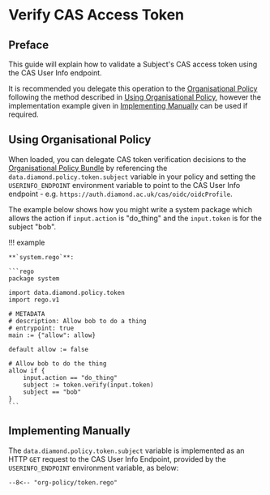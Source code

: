 # Verify CAS Access Token

## Preface

This guide will explain how to validate a Subject's CAS access token using the CAS User Info endpoint.

It is recommended you delegate this operation to the [Organisational Policy](../references/organisational-policy.md) following the method described in [Using Organisational Policy](#using-organisational-policy), however the implementation example given in [Implementing Manually](#implementing-manually) can be used if required.

## Using Organisational Policy

When loaded, you can delegate CAS token verification decisions to the [Organisational Policy Bundle](../references/organisational-policy.md) by referencing the `data.diamond.policy.token.subject` variable in your policy and setting the `USERINFO_ENDPOINT` environment variable to point to the CAS User Info endpoint - e.g. `https://auth.diamond.ac.uk/cas/oidc/oidcProfile`.

The example below shows how you might write a system package which allows the action if `input.action` is "do_thing" and the `input.token` is for the subject "bob".

!!! example

    **`system.rego`**:

    ```rego
    package system

    import data.diamond.policy.token
    import rego.v1

    # METADATA
    # description: Allow bob to do a thing
    # entrypoint: true
    main := {"allow": allow}

    default allow := false

    # Allow bob to do the thing
    allow if {
        input.action == "do_thing"
        subject := token.verify(input.token)
        subject == "bob"
    }
    ```


## Implementing Manually

The `data.diamond.policy.token.subject` variable is implemented as an HTTP `GET` request to the CAS User Info Endpoint, provided by the `USERINFO_ENDPOINT` environment variable, as below:

```rego
--8<-- "org-policy/token.rego"
```
